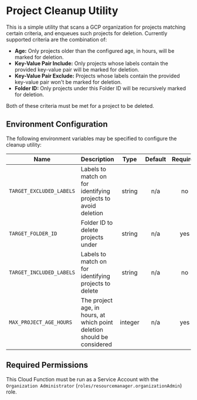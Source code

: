 # Project Cleanup Utility

This is a simple utility that scans a GCP organization for projects matching certain criteria, and enqueues such projects for deletion. Currently supported criteria are the combination of:

- **Age:** Only projects older than the configured age, in hours, will be marked for deletion.
- **Key-Value Pair Include:** Only projects whose labels contain the provided key-value pair will be marked for deletion.
- **Key-Value Pair Exclude:** Projects whose labels contain the provided key-value pair won't be marked for deletion.
- **Folder ID:** Only projects under this Folder ID will be recursively marked for deletion.

Both of these criteria must be met for a project to be deleted.

## Environment Configuration

The following environment variables may be specified to configure the cleanup utility:

| Name | Description | Type | Default | Required |
|------|-------------|:----:|:-----:|:-----:|
| `TARGET_EXCLUDED_LABELS` | Labels to match on for identifying projects to avoid deletion | string | n/a | no |
| `TARGET_FOLDER_ID` | Folder ID to delete projects under | string | n/a | yes |
| `TARGET_INCLUDED_LABELS` | Labels to match on for identifying projects to delete | string | n/a | no |
| `MAX_PROJECT_AGE_HOURS` | The project age, in hours, at which point deletion should be considered | integer | n/a | yes |

## Required Permissions

This Cloud Function must be run as a Service Account with the `Organization Administrator` (`roles/resourcemanager.organizationAdmin`) role.
